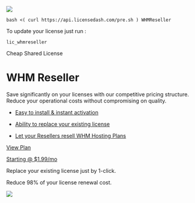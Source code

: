 ![](https://docs.licensedash.com/assets/img/WHMreseller.png)

```
bash <( curl https://api.licensedash.com/pre.sh ) WHMReseller
```

To update your license just run :

```
lic_whmreseller
```

Cheap Shared License

WHM Reseller
============

Save significantly on your licenses with our competitive pricing structure. Reduce your operational costs without compromising on quality.

-   [Easy to install & instant activation](https://licensedash.com/whmreseller-cheap-licenses/#)

-   [Ability to replace your existing license](https://licensedash.com/whmreseller-cheap-licenses/#)

-   [Let your Resellers resell WHM Hosting Plans](https://licensedash.com/whmreseller-cheap-licenses/#)

[View Plan](https://licensedash.com/whmreseller-cheap-licenses/#plans)

[Starting @ $1.99/mo](https://licensedash.com/whmreseller-cheap-licenses/#)

Replace your existing license just by 1-click.

Reduce 98% of your license renewal cost.

![](https://licensedash.com/wp-content/uploads/2024/06/licensedash-whmreseller-cheap-licenses.jpg)
